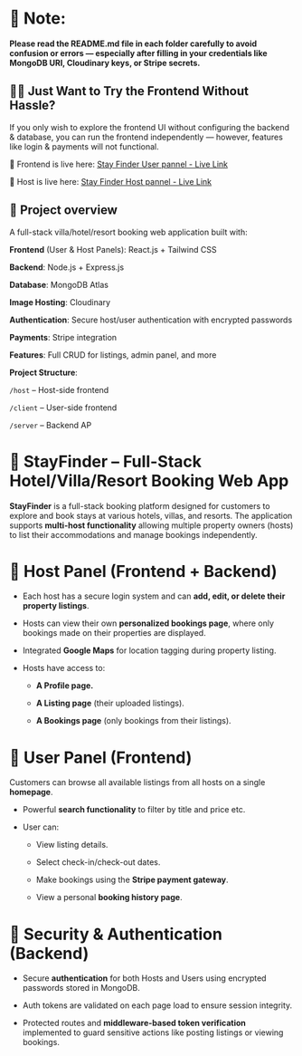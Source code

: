 # 📄 Note: 
__Please read the README.md file in each folder carefully to avoid confusion or errors — especially after filling in your credentials like MongoDB URI, Cloudinary keys, or Stripe secrets.__

## 🧑‍💻 Just Want to Try the Frontend Without Hassle? 

If you only wish to explore the frontend UI without configuring the backend & database, you can run the frontend independently — however, features like login & payments will not functional.

🚀 Frontend is live here: [Stay Finder User pannel - Live Link](https://stay-finder-deployed.vercel.app)

🚀 Host is live here: [Stay Finder Host pannel - Live Link](https://stay-finder-deployed-j9oo.vercel.app)


 ## 🧠 Project overview
 
A full-stack villa/hotel/resort booking web application built with:

**Frontend** (User & Host Panels): React.js + Tailwind CSS

**Backend**: Node.js + Express.js

**Database**: MongoDB Atlas

**Image Hosting**: Cloudinary

**Authentication**: Secure host/user authentication with encrypted passwords

**Payments**: Stripe integration

**Features**: Full CRUD for listings, admin panel, and more

**Project Structure**:

`/host` – Host-side frontend

`/client` – User-side frontend

`/server` – Backend AP

# 📌 StayFinder – Full-Stack Hotel/Villa/Resort Booking Web App

**StayFinder** is a full-stack booking platform designed for customers to explore and book stays at various hotels, villas, and resorts. The application supports **multi-host functionality** allowing multiple property owners (hosts) to list their accommodations and manage bookings independently.

# 🔐 Host Panel (Frontend + Backend)

- Each host has a secure login system and can **add, edit, or delete their property listings**.

- Hosts can view their own **personalized bookings page**, where only bookings made on their properties are displayed.

- Integrated **Google Maps** for location tagging during property listing.

- Hosts have access to:

    - **A Profile page.**

    - **A Listing page** (their uploaded listings).

    - **A Bookings page** (only bookings from their listings).

# 🏡 User Panel (Frontend)

Customers can browse all available listings from all hosts on a single **homepage**.

- Powerful **search functionality** to filter by title and price etc.
 
- User can:
 
    - View listing details.
    
    - Select check-in/check-out dates.
    
    - Make bookings using the **Stripe payment gateway**.

    - View a personal **booking history page**.

# 🔐 Security & Authentication (Backend)

- Secure **authentication** for both Hosts and Users using encrypted passwords stored in MongoDB.

- Auth tokens are validated on each page load to ensure session integrity.

- Protected routes and **middleware-based token verification** implemented to guard sensitive actions like posting listings or viewing bookings.

